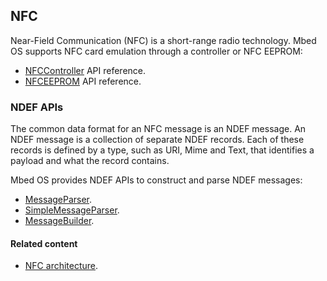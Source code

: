 ## NFC

Near-Field Communication (NFC) is a short-range radio technology. Mbed OS supports NFC card emulation through a controller or NFC EEPROM:

- [NFCController](nfccontroller.html) API reference.
- [NFCEEPROM](nfc-eeprom.html) API reference.

### NDEF APIs

The common data format for an NFC message is an NDEF message. An NDEF message is a collection of separate NDEF records. Each of these records is defined by a type, such as URI, Mime and Text, that identifies a payload and what the record contains.

Mbed OS provides NDEF APIs to construct and parse NDEF messages:

- [MessageParser](messageparser.html).
- [SimpleMessageParser](simplemessageparser.html).
- [MessageBuilder](messagebuilder.html).

#### Related content

- [NFC architecture](/docs/development/reference/nfc-technology.html).
